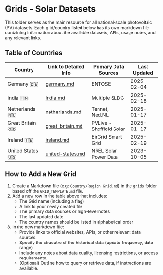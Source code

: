 # Grids - Solar Datasets

This folder serves as the main resource for all national-scale photovoltaic (PV) datasets. Each grid/country listed below has its own markdown file containing information about the available datasets, APIs, usage notes, and any relevant links.

## Table of Countries

| Country             | Link to Detailed Info               | Primary Data Sources     | Last Updated |
| ------------------- | ----------------------------------- | ------------------------ | ------------ |
| Germany 🇩🇪    | [germany.md](germany.md)       | ENTOSE           | 2025-02-04   |
| India 🇮🇳  | [india.md](india.md) | Multiple SLDC | 2025-02-18 |
| Netherlands 🇳🇱    | [netherlands.md](netherlands.md)       | Tennet, Ned.NL           | 2025-01-17   |
| Great Britain 🇬🇧 | [great_britain.md](great_britain.md) | PVLive - Sheffield Solar | 2025-01-17   |
| Ireland 🇮🇪 | [ireland.md](ireland.md) | EirGrid Smart Grid | 2025-02-19 |
| United States 🇺🇸  | [united-states.md](united-states.md)| NREL Solar Power Data    | 2023-10-05   |
## How to Add a New Grid

1. Create a Markdown file (e.g: `Country/Region Grid.md`) in the `grids` folder based off the `GRID_TEMPLATE.md` file.
2. Add a new row in the table above that includes:
   - The Grid name (including a flag)
   - A link to your newly created file
   - The primary data sources or high-level notes
   - The last updated date
   - The country names should be listed in alphabetical order
3. In the new markdown file:
   - Provide links to official websites, APIs, or other relevant data sources.
   - Specify the strucutre of the historical data (update frequency, date range)
   - Include any notes about data quality, licensing restrictions, or access requirements.
   - (Optional) Outline how to query or retrieve data, if instructions are available.
